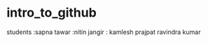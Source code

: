 # intro_to_github

students :sapna tawar
         :nitin jangir
         : kamlesh prajpat
         ravindra kumar
